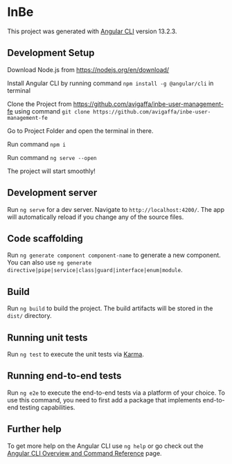# InBe

This project was generated with [Angular CLI](https://github.com/angular/angular-cli) version 13.2.3.

## Development Setup

Download Node.js from https://nodejs.org/en/download/

Install Angular CLI by running command `npm install -g @angular/cli` in terminal

Clone the Project from https://github.com/avigaffa/inbe-user-management-fe using command `git clone https://github.com/avigaffa/inbe-user-management-fe`

Go to Project Folder and open the terminal in there.

Run command `npm i`

Run command `ng serve --open`

The project will start smoothly! 

## Development server

Run `ng serve` for a dev server. Navigate to `http://localhost:4200/`. The app will automatically reload if you change any of the source files.

## Code scaffolding

Run `ng generate component component-name` to generate a new component. You can also use `ng generate directive|pipe|service|class|guard|interface|enum|module`.

## Build

Run `ng build` to build the project. The build artifacts will be stored in the `dist/` directory.

## Running unit tests

Run `ng test` to execute the unit tests via [Karma](https://karma-runner.github.io).

## Running end-to-end tests

Run `ng e2e` to execute the end-to-end tests via a platform of your choice. To use this command, you need to first add a package that implements end-to-end testing capabilities.

## Further help

To get more help on the Angular CLI use `ng help` or go check out the [Angular CLI Overview and Command Reference](https://angular.io/cli) page.
